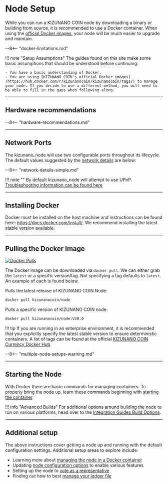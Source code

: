 # Node Setup

While you can run a KIZUNANO COIN node by downloading a binary or building from source, it is recommended to use a Docker container. When using the [official Docker images](https://hub.docker.com/r/kizunanocoin/node/tags/), your node will be much easier to upgrade and maintain.

--8<-- "docker-limitations.md"

!!! note "Setup Assumptions"
    The guides found on this site make some basic assumptions that should be understood before continuing:

    - You have a basic understanding of Docker.
    - You are using [KIZUNANO COIN's official Docker images](https://hub.docker.com/r/kizunanocoin/kizunanocoin/tags/) to manage your node. If you decide to use a different method, you will need to be able to fill in the gaps when following along.

---

## Hardware recommendations

--8<-- "hardware-recommendations.md"

---

## Network Ports

The kizunano_node will use two configurable ports throughout its lifecycle. The default values suggested by the [network details](configuration.md#network-details) are below:

--8<-- "network-details-simple.md"

!!! note ""
	By default kizunano_node will attempt to use UPnP. [Troubleshooting information can be found here](troubleshooting.md#troubleshooting-upnp)

---

## Installing Docker
Docker must be installed on the host machine and instructions can be found here: https://docs.docker.com/install/. We recommend installing the latest stable version available.

---

## Pulling the Docker Image 
[![Docker Pulls](https://img.shields.io/docker/pulls/nanocurrency/nano.svg)](https://hub.docker.com/r/kizunanocoin/node/)

The Docker image can be downloaded via `docker pull`. We can either grab the `latest` or a specific version/tag. Not specifying a tag defaults to `latest`. An example of each is found below.

Pulls the latest release of KIZUNANO COIN Node:
```bash
docker pull kizunanocoin/node
```

Pulls a specific version of KIZUNANO COIN node:
```bash
docker pull kizunanocoin/node:V20.0
```

!!! tip
	If you are running in an enterprise environment, it is recommended that you explicitly specify the latest stable version to ensure deterministic containers. A list of tags can be found at the official [KIZUNANO COIN Currency Docker Hub](https://hub.docker.com/r/kizunanocoin/kizunanocoin/tags/).

--8<-- "multiple-node-setups-warning.md"

---

## Starting the Node
With Docker there are basic commands for managing containers. To properly bring the node up, learn these commands beginning with [starting the container](docker-management.md#starting).

!!! info "Advanced Builds"
	For additional options around building the node to run on various platforms, head over to the [Integration Guides Build Options](../integration-guides/build-options.md).

---

## Additional setup
The above instructions cover getting a node up and running with the default configuration settings. Additional setup areas to explore include:

- Learning more about [managing the node in a Docker container](docker-management.md)
- Updating [node configuration options](configuration.md) to enable various features
- Setting up the node to [vote as a representative](voting-as-a-representative.md)
- Finding out how to best [manage your ledger file](ledger-management.md)
